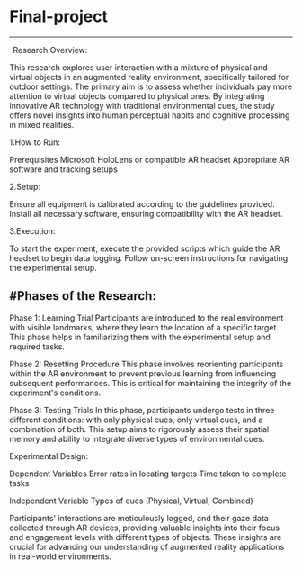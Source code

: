 # Final-project
-----------------------
-Research Overview:

This research explores user interaction with a mixture of physical and virtual objects in an augmented reality environment, specifically tailored for outdoor settings. The primary aim is to assess whether individuals pay more attention to virtual objects compared to physical ones. By integrating innovative AR technology with traditional environmental cues, the study offers novel insights into human perceptual habits and cognitive processing in mixed realities.


1.How to Run:

Prerequisites
Microsoft HoloLens or compatible AR headset
Appropriate AR software and tracking setups

2.Setup:

Ensure all equipment is calibrated according to the guidelines provided.
Install all necessary software, ensuring compatibility with the AR headset.

3.Execution:

To start the experiment, execute the provided scripts which guide the AR headset to begin data logging.
Follow on-screen instructions for navigating the experimental setup.


#Phases of the Research:
--------------------------------------------
Phase 1: Learning Trial
Participants are introduced to the real environment with visible landmarks, where they learn the location of a specific target. This phase helps in familiarizing them with the experimental setup and required tasks.

Phase 2: Resetting Procedure
This phase involves reorienting participants within the AR environment to prevent previous learning from influencing subsequent performances. This is critical for maintaining the integrity of the experiment's conditions.

Phase 3: Testing Trials
In this phase, participants undergo tests in three different conditions: with only physical cues, only virtual cues, and a combination of both. This setup aims to rigorously assess their spatial memory and ability to integrate diverse types of environmental cues.

Experimental Design:

Dependent Variables
Error rates in locating targets
Time taken to complete tasks

Independent Variable
Types of cues (Physical, Virtual, Combined)

Participants' interactions are meticulously logged, and their gaze data collected through AR devices, providing valuable insights into their focus and engagement levels with different types of objects. These insights are crucial for advancing our understanding of augmented reality applications in real-world environments.

